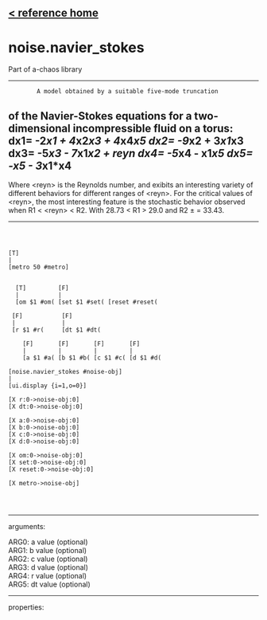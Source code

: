 [< reference home](ceammc_lib.html)
---

# noise.navier_stokes


Part of a-chaos library

---


            A model obtained by a suitable five-mode truncation 
of the Navier-Stokes equations for a two-dimensional 
incompressible fluid on a torus:
dx1= -2*x1 + 4*x2*x3 + 4*x4*x5
dx2= -9*x2 + 3*x1*x3
dx3= -5*x3 - 7*x1*x2 + reyn
dx4= -5*x4 - x1*x5
dx5= -x5 - 3*x1*x4
---

Where &lt;reyn&gt; is the Reynolds number,
and exibits  an interesting variety of different behaviors for different 
ranges of &lt;reyn&gt;. For the critical values of &lt;reyn&gt;, the most interesting
feature is the stochastic behavior observed when  R1 &lt; &lt;reyn&gt; &lt; R2.
With 28.73 &lt; R1 &gt; 29.0 and R2 ± = 33.43.<br>


---


```



[T]
|
[metro 50 #metro]


  [T]         [F]
  |           |
  [om $1 #om( [set $1 #set( [reset #reset(

 [F]           [F]
 |             |
 [r $1 #r(     [dt $1 #dt(  

    [F]       [F]       [F]       [F]
    |         |         |         |
    [a $1 #a( [b $1 #b( [c $1 #c( [d $1 #d(  

[noise.navier_stokes #noise-obj]
|
[ui.display {i=1,o=0}]

[X r:0->noise-obj:0]  
[X dt:0->noise-obj:0] 

[X a:0->noise-obj:0]
[X b:0->noise-obj:0]
[X c:0->noise-obj:0]
[X d:0->noise-obj:0] 

[X om:0->noise-obj:0]
[X set:0->noise-obj:0]
[X reset:0->noise-obj:0]

[X metro->noise-obj]


            
```

---
arguments:

ARG0: a value (optional)<br>
ARG1: b value (optional)<br>
ARG2: c value (optional)<br>
ARG3: d value (optional)<br>
ARG4: r value (optional)<br>
ARG5: dt value (optional)<br>

---
properties:


